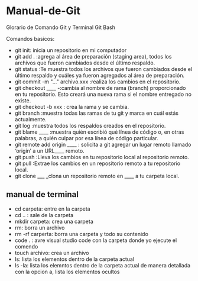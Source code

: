 # Manual-de-Git
Glorario de Comando Git y Terminal Git Bash

Comandos basicos:

- git init: inicia un repositorio en mi computador
- git add . :agrega al área de preparación (staging area), todos los archivos que fueron cambiados desde el último respaldo.
- git status :Te muestra todos los archivos que fueron cambiados desde el último respaldo y cuáles ya fueron agregados al área de preparación.
- git commit -m "..." archivo.xxx :realiza los cambios en el repositorio. 
- git checkout ____ -:cambia al nombre de rama (branch) proporcionado en tu repositorio.  Esto creará una nueva rama si el nombre entregado no existe.
- git checkout -b xxx : crea la rama y se cambia.
- git branch :muestra todas las ramas de tu git y marca en cuál estás actualmente.
- git log :muestra todos los respaldos creados en el repositorio.
- git blame ____ :muestra quién escribió qué línea de código o, en otras palabras, a quién culpar por esa línea de código particular.
- git remote add origin ____ : solicita a git agregar un lugar remoto llamado ‘origin’ a un URL____ remoto.
- git push :Lleva los cambios en tu repositorio local al repositorio remoto.
- git pull :Extrae los cambios en un repositorio remoto a tu repositorio local.
- git clone ___ _clona un repositorio remoto en ____ a tu carpeta local.


## manual de terminal

- cd carpeta: entre en la carpeta 
- cd ..   : sale de la carpeta
- mkdir carpeta: crea una carpeta
- rm: borra un archivo
- rm -rf carperta: borra una carpeta y todo su contenido
- code . : avre visual studio code con la carpeta donde yo ejecute el comendo
- touch archivo: crea un archivo
- ls: lista los elementos dentro de la carpeta actual
- ls -la: lista los elemntos dentro de la carpeta actual de manera detallada con la opcion a, lista los elementos ocultos
